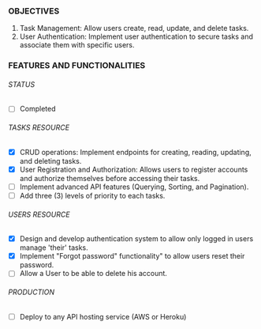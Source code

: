 ### OBJECTIVES

1. Task Management: Allow users create, read, update, and delete tasks.
2. User Authentication: Implement user authentication to secure tasks and associate them with specific users.

### FEATURES AND FUNCTIONALITIES

###### STATUS

- [ ] Completed

###### TASKS RESOURCE

- [x] CRUD operations: Implement endpoints for creating, reading, updating, and deleting tasks.
- [x] User Registration and Authorization: Allows users to register accounts and authorize themselves before accessing their tasks.
- [ ] Implement advanced API features (Querying, Sorting, and Pagination).
- [ ] Add three (3) levels of priority to each tasks.

###### USERS RESOURCE

- [x] Design and develop authentication system to allow only logged in users manage 'their' tasks.
- [x] Implement "Forgot password" functionality" to allow users reset their password.
- [ ] Allow a User to be able to delete his account.

###### PRODUCTION

- [ ] Deploy to any API hosting service (AWS or Heroku)

